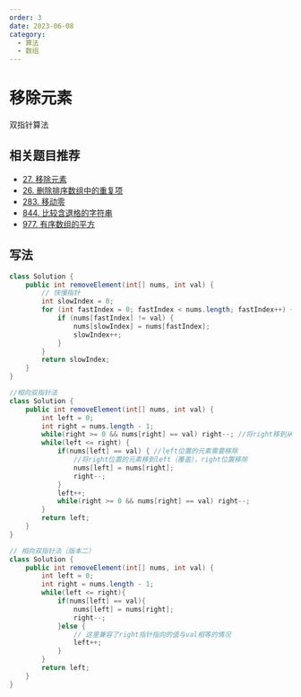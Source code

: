 ```yaml
---
order: 3
date: 2023-06-08
category: 
  - 算法
  - 数组
---
```


# 移除元素

双指针算法

## 相关题目推荐

- [27. 移除元素](https://leetcode.cn/problems/remove-element/)
- [26. 删除排序数组中的重复项](https://leetcode.cn/problems/remove-duplicates-from-sorted-array/)  
- [283. 移动零](https://leetcode.cn/problems/move-zeroes/)  
- [844. 比较含退格的字符串](https://leetcode.cn/problems/backspace-string-compare/)  
- [977. 有序数组的平方](https://leetcode.cn/problems/squares-of-a-sorted-array/)

## 写法

```java
class Solution {
    public int removeElement(int[] nums, int val) {
        // 快慢指针
        int slowIndex = 0;
        for (int fastIndex = 0; fastIndex < nums.length; fastIndex++) {
            if (nums[fastIndex] != val) {
                nums[slowIndex] = nums[fastIndex];
                slowIndex++;
            }
        }
        return slowIndex;
    }
}
```

```java
//相向双指针法
class Solution {
    public int removeElement(int[] nums, int val) {
        int left = 0;
        int right = nums.length - 1;
        while(right >= 0 && nums[right] == val) right--; //将right移到从右数第一个值不为val的位置
        while(left <= right) {
            if(nums[left] == val) { //left位置的元素需要移除
                //将right位置的元素移到left（覆盖），right位置移除
                nums[left] = nums[right];
                right--;
            }
            left++;
            while(right >= 0 && nums[right] == val) right--;
        }
        return left;
    }
}
```

```java
// 相向双指针法（版本二）
class Solution {
    public int removeElement(int[] nums, int val) {
        int left = 0;
        int right = nums.length - 1;
        while(left <= right){
            if(nums[left] == val){
                nums[left] = nums[right];
                right--;
            }else {
                // 这里兼容了right指针指向的值与val相等的情况
                left++;
            }
        }
        return left;
    }
}
```
